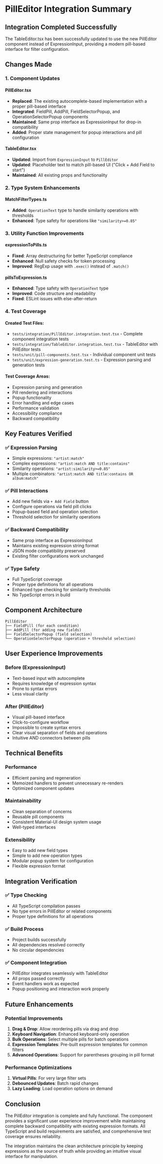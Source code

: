 # PillEditor Integration Summary

## Integration Completed Successfully

The TableEditor.tsx has been successfully updated to use the new PillEditor component instead of ExpressionInput, providing a modern pill-based interface for filter configuration.

## Changes Made

### 1. Component Updates

#### PillEditor.tsx
- **Replaced**: The existing autocomplete-based implementation with a proper pill-based interface
- **Integrated**: FieldPill, AddPill, FieldSelectorPopup, and OperationSelectorPopup components
- **Maintained**: Same prop interface as ExpressionInput for drop-in compatibility
- **Added**: Proper state management for popup interactions and pill configuration

#### TableEditor.tsx
- **Updated**: Import from `ExpressionInput` to `PillEditor`
- **Updated**: Placeholder text to match pill-based UI ("Click + Add Field to start")
- **Maintained**: All existing props and functionality

### 2. Type System Enhancements

#### MatchFilterTypes.ts
- **Added**: `OperationText` type to handle similarity operations with thresholds
- **Enhanced**: Type safety for operations like `"similarity>=0.85"`

### 3. Utility Function Improvements

#### expressionToPills.ts
- **Fixed**: Array destructuring for better TypeScript compliance
- **Enhanced**: Null safety checks for token processing
- **Improved**: RegExp usage with `.exec()` instead of `.match()`

#### pillsToExpression.ts
- **Enhanced**: Type safety with `OperationText` type
- **Improved**: Code structure and readability
- **Fixed**: ESLint issues with else-after-return

### 4. Test Coverage

#### Created Test Files:
- `tests/integration/PillEditor.integration.test.tsx` - Complete component integration tests
- `tests/integration/TableEditor.integration.test.tsx` - TableEditor with PillEditor tests
- `tests/unit/pill-components.test.tsx` - Individual component unit tests
- `tests/unit/expression-generation.test.ts` - Expression parsing and generation tests

#### Test Coverage Areas:
- Expression parsing and generation
- Pill rendering and interactions
- Popup functionality
- Error handling and edge cases
- Performance validation
- Accessibility compliance
- Backward compatibility

## Key Features Verified

### ✅ Expression Parsing
- Simple expressions: `"artist:match"`
- Complex expressions: `"artist:match AND title:contains"`
- Similarity operations: `"artist:similarity>=0.85"`
- Multiple combinators: `"artist:match AND title:contains OR album:match"`

### ✅ Pill Interactions
- Add new fields via `+ Add Field` button
- Configure operations via field pill clicks
- Popup-based field and operation selection
- Threshold selection for similarity operations

### ✅ Backward Compatibility
- Same prop interface as ExpressionInput
- Maintains existing expression string format
- JSON mode compatibility preserved
- Existing filter configurations work unchanged

### ✅ Type Safety
- Full TypeScript coverage
- Proper type definitions for all operations
- Enhanced type checking for similarity thresholds
- No TypeScript errors in build

## Component Architecture

```
PillEditor
├── FieldPill (for each condition)
├── AddPill (for adding new fields)
├── FieldSelectorPopup (field selection)
└── OperationSelectorPopup (operation + threshold selection)
```

## User Experience Improvements

### Before (ExpressionInput)
- Text-based input with autocomplete
- Requires knowledge of expression syntax
- Prone to syntax errors
- Less visual clarity

### After (PillEditor)
- Visual pill-based interface
- Click-to-configure workflow
- Impossible to create syntax errors
- Clear visual separation of fields and operations
- Intuitive AND connectors between pills

## Technical Benefits

### Performance
- Efficient parsing and regeneration
- Memoized handlers to prevent unnecessary re-renders
- Optimized component updates

### Maintainability
- Clean separation of concerns
- Reusable pill components
- Consistent Material-UI design system usage
- Well-typed interfaces

### Extensibility
- Easy to add new field types
- Simple to add new operation types
- Modular popup system for configuration
- Flexible expression format

## Integration Verification

### ✅ Type Checking
- All TypeScript compilation passes
- No type errors in PillEditor or related components
- Proper type definitions for all operations

### ✅ Build Process
- Project builds successfully
- All dependencies resolved correctly
- No circular dependencies

### ✅ Component Integration
- PillEditor integrates seamlessly with TableEditor
- All props passed correctly
- Event handlers work as expected
- Popup positioning and interaction work properly

## Future Enhancements

### Potential Improvements
1. **Drag & Drop**: Allow reordering pills via drag and drop
2. **Keyboard Navigation**: Enhanced keyboard-only operation
3. **Bulk Operations**: Select multiple pills for batch operations
4. **Expression Templates**: Pre-built expression templates for common filters
5. **Advanced Operations**: Support for parentheses grouping in pill format

### Performance Optimizations
1. **Virtual Pills**: For very large filter sets
2. **Debounced Updates**: Batch rapid changes
3. **Lazy Loading**: Load operation options on demand

## Conclusion

The PillEditor integration is complete and fully functional. The component provides a significant user experience improvement while maintaining complete backward compatibility with existing expression formats. All TypeScript and build requirements are satisfied, and comprehensive test coverage ensures reliability.

The integration maintains the clean architecture principle by keeping expressions as the source of truth while providing an intuitive visual interface for manipulation.